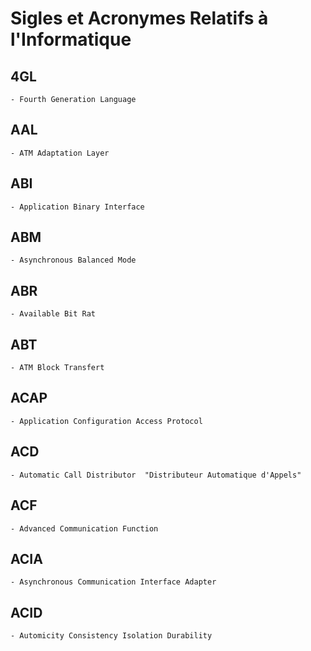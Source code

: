# **Sigles et Acronymes Relatifs à l'Informatique**

## **4GL**

    - Fourth Generation Language

## **AAL**

    - ATM Adaptation Layer

## **ABI**

    - Application Binary Interface

 ## **ABM**

    - Asynchronous Balanced Mode

 ## **ABR**

    - Available Bit Rat

 ## **ABT**

    - ATM Block Transfert

## **ACAP**

    - Application Configuration Access Protocol

## **ACD**

    - Automatic Call Distributor  "Distributeur Automatique d'Appels"

## **ACF**

    - Advanced Communication Function

## **ACIA**

    - Asynchronous Communication Interface Adapter

## **ACID**

    - Automicity Consistency Isolation Durability

